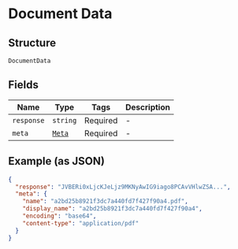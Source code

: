 
# Document Data

## Structure

`DocumentData`

## Fields

| Name | Type | Tags | Description |
|  --- | --- | --- | --- |
| `response` | `string` | Required | - |
| `meta` | [`Meta`](/doc/models/meta.md) | Required | - |

## Example (as JSON)

```json
{
  "response": "JVBERi0xLjcKJeLjz9MKNyAwIG9iago8PCAvVHlwZSA...",
  "meta": {
    "name": "a2bd25b8921f3dc7a440fd7f427f90a4.pdf",
    "display_name": "a2bd25b8921f3dc7a440fd7f427f90a4",
    "encoding": "base64",
    "content-type": "application/pdf"
  }
}
```

